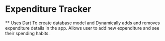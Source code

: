 # Expenditure Tracker
**
Uses Dart To create database model and Dynamically adds and removes expenditure details in the app. Allows user to add new expenditure and see their spending habits.
